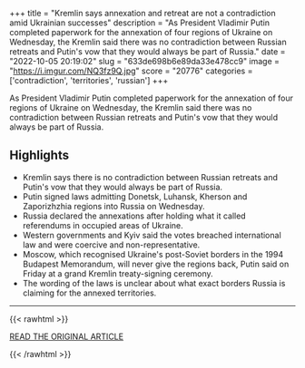 +++
title = "Kremlin says annexation and retreat are not a contradiction amid Ukrainian successes"
description = "As President Vladimir Putin completed paperwork for the annexation of four regions of Ukraine on Wednesday, the Kremlin said there was no contradiction between Russian retreats and Putin's vow that they would always be part of Russia."
date = "2022-10-05 20:19:02"
slug = "633de698b6e89da33e478cc9"
image = "https://i.imgur.com/NQ3fz9Q.jpg"
score = "20776"
categories = ['contradiction', 'territories', 'russian']
+++

As President Vladimir Putin completed paperwork for the annexation of four regions of Ukraine on Wednesday, the Kremlin said there was no contradiction between Russian retreats and Putin's vow that they would always be part of Russia.

## Highlights

- Kremlin says there is no contradiction between Russian retreats and Putin's vow that they would always be part of Russia.
- Putin signed laws admitting Donetsk, Luhansk, Kherson and Zaporizhzhia regions into Russia on Wednesday.
- Russia declared the annexations after holding what it called referendums in occupied areas of Ukraine.
- Western governments and Kyiv said the votes breached international law and were coercive and non-representative.
- Moscow, which recognised Ukraine's post-Soviet borders in the 1994 Budapest Memorandum, will never give the regions back, Putin said on Friday at a grand Kremlin treaty-signing ceremony.
- The wording of the laws is unclear about what exact borders Russia is claiming for the annexed territories.

---

{{< rawhtml >}}
  <p class="article-category">
    <a target="_blank" href="https://www.reuters.com/world/europe/russias-putin-signs-law-annexing-four-ukrainian-regions-2022-10-05/">READ THE ORIGINAL ARTICLE</a>
  </p>
{{< /rawhtml >}}
